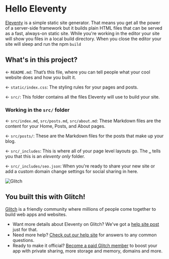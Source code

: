 # Hello Eleventy

[Eleventy](https://www.11ty.dev/) is a simple static site generator. That means you get all the power of a server-side framework but it builds plain HTML files that can be served as a fast, always-on static site. While you're working in the editor your site will show you files in a local build directory. When you close the editor your site will sleep and run the npm `build` 

## What's in this project?

← `README.md`: That’s this file, where you can tell people what your cool website does and how you built it.

← `static/index.css`: The styling rules for your pages and posts.

← `src/`: This folder contains all the files Eleventy will use to build your site.

### Working in the `src/` folder

← `src/index.md`, `src/posts.md`, `src/about.md`: These Markdown files are the content for your Home, Posts, and About pages.

← `src/posts/`: These are the Markdown files for the posts that make up your blog.

← `src/_includes`: This is where all of your page level layouts go. The **\_** tells you that this is an _eleventy only_ folder.

← `src/_includes/seo.json`: When you're ready to share your new site or add a custom domain change settings for social sharing in here.

![Glitch](https://cdn.glitch.com/a9975ea6-8949-4bab-addb-8a95021dc2da%2FLogo_Color.svg?v=1602781328576)

## You built this with Glitch!

[Glitch](https://glitch.com) is a friendly community where millions of people come together to build web apps and websites.

- Want more details about Eleventy on Glitch? We've got a [help site post](https://help.glitch.com/kb/article/111) just for that.
- Need more help? [Check out our help site](https://help.glitch.com/) for answers to any common questions.
- Ready to make it official? [Become a paid Glitch member](https://glitch.com/pricing) to boost your app with private sharing, more storage and memory, domains and more.

